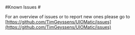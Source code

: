 #Known Issues #


For an overview of issues or to report new ones please go to [https://github.com/TimGeyssens/UIOMatic/issues](https://github.com/TimGeyssens/UIOMatic/issues)
